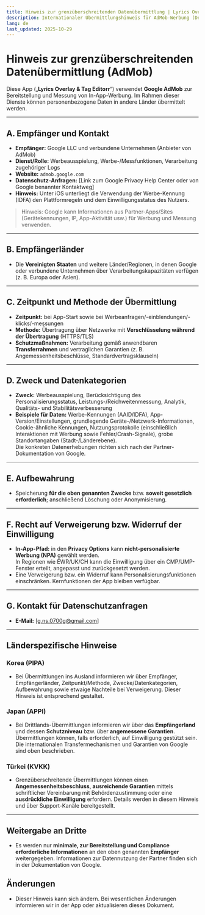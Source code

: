```yaml
---
title: Hinweis zur grenzüberschreitenden Datenübermittlung | Lyrics Overlay & Tag Editorr
description: Internationaler Übermittlungshinweis für AdMob-Werbung (Deutsch)
lang: de
last_updated: 2025-10-29
---
```


# Hinweis zur grenzüberschreitenden Datenübermittlung (AdMob)

Diese App („**Lyrics Overlay & Tag Editorr**“) verwendet **Google AdMob** zur Bereitstellung und Messung von In-App-Werbung. Im Rahmen dieser Dienste können personenbezogene Daten in andere Länder übermittelt werden.

---

## A. Empfänger und Kontakt
- **Empfänger:** Google LLC und verbundene Unternehmen (Anbieter von AdMob)  
- **Dienst/Rolle:** Werbeausspielung, Werbe-/Messfunktionen, Verarbeitung zugehöriger Logs  
- **Website:** `admob.google.com`  
- **Datenschutz-Anfragen:** [Link zum Google Privacy Help Center oder von Google benannter Kontaktweg]  
- **Hinweis:** Unter iOS unterliegt die Verwendung der Werbe-Kennung (IDFA) den Plattformregeln und dem Einwilligungsstatus des Nutzers.

> Hinweis: Google kann Informationen aus Partner-Apps/Sites (Gerätekennungen, IP, App-Aktivität usw.) für Werbung und Messung verwenden.

---

## B. Empfängerländer
- Die **Vereinigten Staaten** und weitere Länder/Regionen, in denen Google oder verbundene Unternehmen über Verarbeitungskapazitäten verfügen (z. B. Europa oder Asien).

---

## C. Zeitpunkt und Methode der Übermittlung
- **Zeitpunkt:** bei App-Start sowie bei Werbeanfragen/-einblendungen/-klicks/-messungen  
- **Methode:** Übertragung über Netzwerke mit **Verschlüsselung während der Übertragung** (HTTPS/TLS)  
- **Schutzmaßnahmen:** Verarbeitung gemäß anwendbaren **Transferrahmen** und vertraglichen Garantien (z. B. Angemessenheitsbeschlüsse, Standardvertragsklauseln)

---

## D. Zweck und Datenkategorien
- **Zweck:** Werbeausspielung, Berücksichtigung des Personalisierungsstatus, Leistungs-/Reichweitenmessung, Analytik, Qualitäts- und Stabilitätsverbesserung  
- **Beispiele für Daten:** Werbe-Kennungen (AAID/IDFA), App-Version/Einstellungen, grundlegende Geräte-/Netzwerk-Informationen, Cookie-ähnliche Kennungen, Nutzungsprotokolle (einschließlich Interaktionen mit Werbung sowie Fehler/Crash-Signale), grobe Standortangaben (Stadt-/Länderebene).  
  Die konkreten Datenerhebungen richten sich nach der Partner-Dokumentation von Google.

---

## E. Aufbewahrung
- Speicherung **für die oben genannten Zwecke** bzw. **soweit gesetzlich erforderlich**; anschließend Löschung oder Anonymisierung.

---

## F. Recht auf Verweigerung bzw. Widerruf der Einwilligung
- **In-App-Pfad:** in den **Privacy Options** kann **nicht-personalisierte Werbung (NPA)** gewählt werden.  
  In Regionen wie EWR/UK/CH kann die Einwilligung über ein CMP/UMP-Fenster erteilt, angepasst und zurückgesetzt werden.  
- Eine Verweigerung bzw. ein Widerruf kann Personalisierungsfunktionen einschränken. Kernfunktionen der App bleiben verfügbar.

---

## G. Kontakt für Datenschutzanfragen
- **E-Mail:** [g.ns.0700g@gmail.com]

---

## Länderspezifische Hinweise

### Korea (PIPA)
- Bei Übermittlungen ins Ausland informieren wir über Empfänger, Empfängerländer, Zeitpunkt/Methode, Zwecke/Datenkategorien, Aufbewahrung sowie etwaige Nachteile bei Verweigerung. Dieser Hinweis ist entsprechend gestaltet.

### Japan (APPI)
- Bei Drittlands-Übermittlungen informieren wir über das **Empfängerland** und dessen **Schutzniveau** bzw. über **angemessene Garantien**. Übermittlungen können, falls erforderlich, auf Einwilligung gestützt sein. Die internationalen Transfermechanismen und Garantien von Google sind oben beschrieben.

### Türkei (KVKK)
- Grenzüberschreitende Übermittlungen können einen **Angemessenheitsbeschluss**, **ausreichende Garantien** mittels schriftlicher Vereinbarung mit Behördenzustimmung oder eine **ausdrückliche Einwilligung** erfordern. Details werden in diesem Hinweis und über Support-Kanäle bereitgestellt.

---

## Weitergabe an Dritte
- Es werden nur **minimale, zur Bereitstellung und Compliance erforderliche Informationen** an den oben genannten **Empfänger** weitergegeben. Informationen zur Datennutzung der Partner finden sich in der Dokumentation von Google.

## Änderungen
- Dieser Hinweis kann sich ändern. Bei wesentlichen Änderungen informieren wir in der App oder aktualisieren dieses Dokument.

